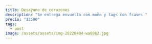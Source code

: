 ```yaml
---
title: Desayuno de corazones
description: "Se entrega envuelto con moño y tags con frases "
precio: "13500"
tags:
  - post
image: /assets/assets/img-20220404-wa0062.jpg
---
```

